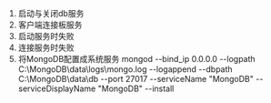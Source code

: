1. 启动与关闭db服务
2. 客户端连接板服务
3. 启动服务时失败
4. 连接服务时失败
5. 将MongoDB配置成系统服务
mongod --bind_ip 0.0.0.0 --logpath C:\MongoDB\data\logs\mongo.log
 --logappend --dbpath C:\MongoDB\data\db --port 27017 --serviceName "MongoDB" --
serviceDisplayName "MongoDB" --install